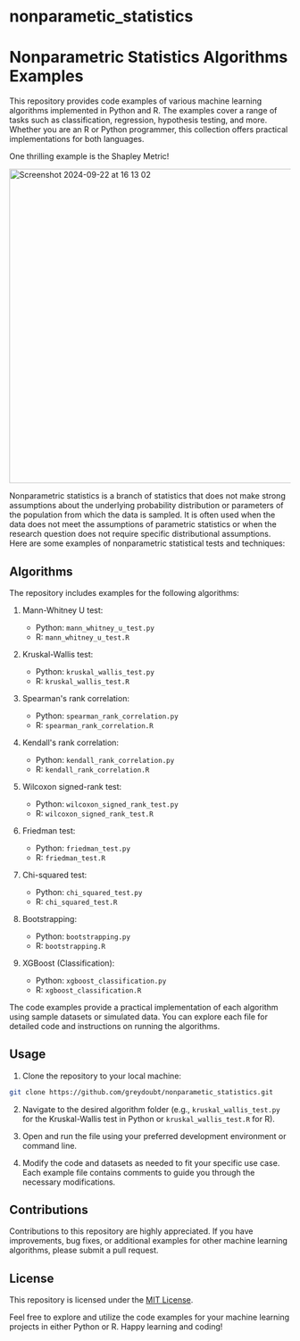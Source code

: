 # nonparametic_statistics

# Nonparametric Statistics Algorithms Examples

This repository provides code examples of various machine learning algorithms implemented in Python and R. The examples cover a range of tasks such as classification, regression, hypothesis testing, and more. Whether you are an R or Python programmer, this collection offers practical implementations for both languages.

One thrilling example is the Shapley Metric!

<img width="563" alt="Screenshot 2024-09-22 at 16 13 02" src="https://github.com/user-attachments/assets/81892ee0-750f-4643-a9c8-da764fba8f58">



Nonparametric statistics is a branch of statistics that does not make strong assumptions about the underlying probability distribution or parameters of the population from which the data is sampled. It is often used when the data does not meet the assumptions of parametric statistics or when the research question does not require specific distributional assumptions. Here are some examples of nonparametric statistical tests and techniques:

## Algorithms

The repository includes examples for the following algorithms:

1. Mann-Whitney U test:
   - Python: `mann_whitney_u_test.py`
   - R: `mann_whitney_u_test.R`

2. Kruskal-Wallis test:
   - Python: `kruskal_wallis_test.py`
   - R: `kruskal_wallis_test.R`

3. Spearman's rank correlation:
   - Python: `spearman_rank_correlation.py`
   - R: `spearman_rank_correlation.R`

4. Kendall's rank correlation:
   - Python: `kendall_rank_correlation.py`
   - R: `kendall_rank_correlation.R`

5. Wilcoxon signed-rank test:
   - Python: `wilcoxon_signed_rank_test.py`
   - R: `wilcoxon_signed_rank_test.R`

6. Friedman test:
   - Python: `friedman_test.py`
   - R: `friedman_test.R`

7. Chi-squared test:
   - Python: `chi_squared_test.py`
   - R: `chi_squared_test.R`

8. Bootstrapping:
   - Python: `bootstrapping.py`
   - R: `bootstrapping.R`

9. XGBoost (Classification):
   - Python: `xgboost_classification.py`
   - R: `xgboost_classification.R`

The code examples provide a practical implementation of each algorithm using sample datasets or simulated data. You can explore each file for detailed code and instructions on running the algorithms.

## Usage

1. Clone the repository to your local machine:

```bash
git clone https://github.com/greydoubt/nonparametic_statistics.git
```

2. Navigate to the desired algorithm folder (e.g., `kruskal_wallis_test.py` for the Kruskal-Wallis test in Python or `kruskal_wallis_test.R` for R).

3. Open and run the file using your preferred development environment or command line.

4. Modify the code and datasets as needed to fit your specific use case. Each example file contains comments to guide you through the necessary modifications.

## Contributions

Contributions to this repository are highly appreciated. If you have improvements, bug fixes, or additional examples for other machine learning algorithms, please submit a pull request.

## License

This repository is licensed under the [MIT License](LICENSE).

Feel free to explore and utilize the code examples for your machine learning projects in either Python or R. Happy learning and coding!
